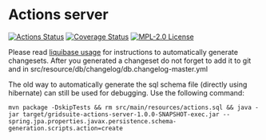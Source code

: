 # Actions server

[![Actions Status](https://github.com/gridsuite/actions-server/workflows/CI/badge.svg)](https://github.com/gridsuite/actions-server/actions)
[![Coverage Status](https://sonarcloud.io/api/project_badges/measure?project=org.gridsuite%3Aactions-server&metric=coverage)](https://sonarcloud.io/component_measures?id=org.gridsuite%3Aactions-server&metric=coverage)
[![MPL-2.0 License](https://img.shields.io/badge/license-MPL_2.0-blue.svg)](https://www.mozilla.org/en-US/MPL/2.0/)

Please read [liquibase usage](https://github.com/powsybl/powsybl-parent/#liquibase-usage) for instructions to automatically generate changesets.
After you generated a changeset do not forget to add it to git and in src/resource/db/changelog/db.changelog-master.yml


The old way to automatically generate the sql schema file (directly using hibernate) can still be used for debugging. Use the following command:
```
mvn package -DskipTests && rm src/main/resources/actions.sql && java -jar target/gridsuite-actions-server-1.0.0-SNAPSHOT-exec.jar --spring.jpa.properties.javax.persistence.schema-generation.scripts.action=create 
```
     
